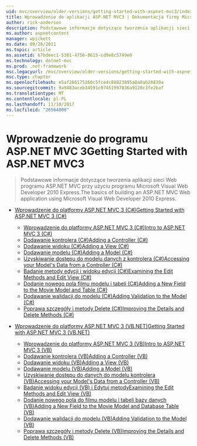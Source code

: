 ```yaml
---
uid: mvc/overview/older-versions/getting-started-with-aspnet-mvc3/index
title: Wprowadzenie do aplikacji ASP.NET MVC3 | Dokumentacja firmy Microsoft
author: rick-anderson
description: Podstawowe informacje dotyczące tworzenia aplikacji sieci Web programu ASP.NET MVC przy użyciu programu Microsoft Visual Web Developer 2010 Express.
ms.author: aspnetcontent
manager: wpickett
ms.date: 09/28/2011
ms.topic: article
ms.assetid: 67bdeec1-5301-4756-8615-cd9e8c5749e0
ms.technology: dotnet-mvc
ms.prod: .net-framework
msc.legacyurl: /mvc/overview/older-versions/getting-started-with-aspnet-mvc3
msc.type: chapter
ms.openlocfilehash: e5af266175260c5fce4c88823895a8a8ab28830a
ms.sourcegitcommit: 9a9483aceb34591c97451997036a9120c3fe2baf
ms.translationtype: MT
ms.contentlocale: pl-PL
ms.lasthandoff: 11/10/2017
ms.locfileid: "26564800"
---
```

<a name="getting-started-with-aspnet-mvc3"></a><span data-ttu-id="65caf-103">Wprowadzenie do programu ASP.NET MVC 3</span><span class="sxs-lookup"><span data-stu-id="65caf-103">Getting Started with ASP.NET MVC3</span></span>
====================
> <span data-ttu-id="65caf-104">Podstawowe informacje dotyczące tworzenia aplikacji sieci Web programu ASP.NET MVC przy użyciu programu Microsoft Visual Web Developer 2010 Express.</span><span class="sxs-lookup"><span data-stu-id="65caf-104">The basics of building an ASP.NET MVC Web application using Microsoft Visual Web Developer 2010 Express.</span></span>


- [<span data-ttu-id="65caf-105">Wprowadzenie do platformy ASP.NET MVC 3 (C#)</span><span class="sxs-lookup"><span data-stu-id="65caf-105">Getting Started with ASP.NET MVC 3 (C#)</span></span>](cs/index.md)

    - [<span data-ttu-id="65caf-106">Wprowadzenie do platformy ASP.NET MVC 3 (C#)</span><span class="sxs-lookup"><span data-stu-id="65caf-106">Intro to ASP.NET MVC 3 (C#)</span></span>](cs/intro-to-aspnet-mvc-3.md)
    - [<span data-ttu-id="65caf-107">Dodawanie kontrolera (C#)</span><span class="sxs-lookup"><span data-stu-id="65caf-107">Adding a Controller (C#)</span></span>](cs/adding-a-controller.md)
    - [<span data-ttu-id="65caf-108">Dodawanie widoku (C#)</span><span class="sxs-lookup"><span data-stu-id="65caf-108">Adding a View (C#)</span></span>](cs/adding-a-view.md)
    - [<span data-ttu-id="65caf-109">Dodawanie modelu (C#)</span><span class="sxs-lookup"><span data-stu-id="65caf-109">Adding a Model (C#)</span></span>](cs/adding-a-model.md)
    - [<span data-ttu-id="65caf-110">Uzyskiwanie dostępu do modelu danych z kontrolera (C#)</span><span class="sxs-lookup"><span data-stu-id="65caf-110">Accessing your Model's Data from a Controller (C#)</span></span>](cs/accessing-your-models-data-from-a-controller.md)
    - [<span data-ttu-id="65caf-111">Badanie metody edycji i widoku edycji (C#)</span><span class="sxs-lookup"><span data-stu-id="65caf-111">Examining the Edit Methods and Edit View (C#)</span></span>](cs/examining-the-edit-methods-and-edit-view.md)
    - [<span data-ttu-id="65caf-112">Dodanie nowego pola filmu modelu i tabeli (C#)</span><span class="sxs-lookup"><span data-stu-id="65caf-112">Adding a New Field to the Movie Model and Table (C#)</span></span>](cs/adding-a-new-field.md)
    - [<span data-ttu-id="65caf-113">Dodawanie walidacji do modelu (C#)</span><span class="sxs-lookup"><span data-stu-id="65caf-113">Adding Validation to the Model (C#)</span></span>](cs/adding-validation-to-the-model.md)
    - [<span data-ttu-id="65caf-114">Poprawa szczegóły i metody Delete (C#)</span><span class="sxs-lookup"><span data-stu-id="65caf-114">Improving the Details and Delete Methods (C#)</span></span>](cs/improving-the-details-and-delete-methods.md)
- [<span data-ttu-id="65caf-115">Wprowadzenie do platformy ASP.NET MVC 3 (VB.NET)</span><span class="sxs-lookup"><span data-stu-id="65caf-115">Getting Started with ASP.NET MVC 3 (VB.NET)</span></span>](vb/index.md)

    - [<span data-ttu-id="65caf-116">Wprowadzenie do platformy ASP.NET MVC 3 (VB)</span><span class="sxs-lookup"><span data-stu-id="65caf-116">Intro to ASP.NET MVC 3 (VB)</span></span>](vb/intro-to-aspnet-mvc-3.md)
    - [<span data-ttu-id="65caf-117">Dodawanie kontrolera (VB)</span><span class="sxs-lookup"><span data-stu-id="65caf-117">Adding a Controller (VB)</span></span>](vb/adding-a-controller.md)
    - [<span data-ttu-id="65caf-118">Dodawanie widoku (VB)</span><span class="sxs-lookup"><span data-stu-id="65caf-118">Adding a View (VB)</span></span>](vb/adding-a-view.md)
    - [<span data-ttu-id="65caf-119">Dodawanie modelu (VB)</span><span class="sxs-lookup"><span data-stu-id="65caf-119">Adding a Model (VB)</span></span>](vb/adding-a-model.md)
    - [<span data-ttu-id="65caf-120">Uzyskiwanie dostępu do danych do modelu kontrolera (VB)</span><span class="sxs-lookup"><span data-stu-id="65caf-120">Accessing your Model's Data from a Controller (VB)</span></span>](vb/accessing-your-models-data-from-a-controller.md)
    - [<span data-ttu-id="65caf-121">Badanie widoku edycji (VB) i Edytuj metody</span><span class="sxs-lookup"><span data-stu-id="65caf-121">Examining the Edit Methods and Edit View (VB)</span></span>](vb/examining-the-edit-methods-and-edit-view.md)
    - [<span data-ttu-id="65caf-122">Dodanie nowego pola do filmu modelu i tabeli bazy danych (VB)</span><span class="sxs-lookup"><span data-stu-id="65caf-122">Adding a New Field to the Movie Model and Database Table (VB)</span></span>](vb/adding-a-new-field.md)
    - [<span data-ttu-id="65caf-123">Dodawanie walidacji do modelu (VB)</span><span class="sxs-lookup"><span data-stu-id="65caf-123">Adding Validation to the Model (VB)</span></span>](vb/adding-validation-to-the-model.md)
    - [<span data-ttu-id="65caf-124">Poprawa szczegóły i metody Delete (VB)</span><span class="sxs-lookup"><span data-stu-id="65caf-124">Improving the Details and Delete Methods (VB)</span></span>](vb/improving-the-details-and-delete-methods.md)
